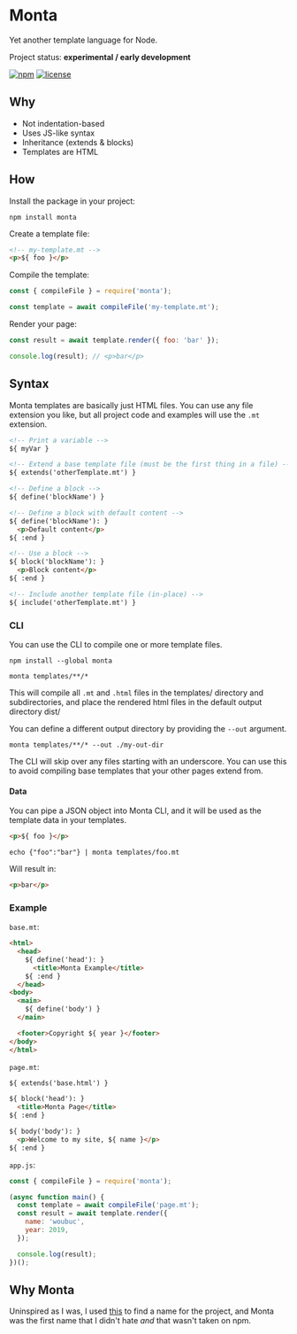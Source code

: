 # Monta

Yet another template language for Node.

Project status: **experimental / early development**

[![npm](https://img.shields.io/npm/v/monta.svg)](https://www.npmjs.com/package/monta)
[![license](https://img.shields.io/github/license/woubuc/monta.svg)](https://github.com/woubuc/monta/blob/master/LICENSE.txt)

## Why
- Not indentation-based
- Uses JS-like syntax
- Inheritance (extends & blocks)
- Templates are HTML

## How
Install the package in your project:
```
npm install monta
```

Create a template file:
```html
<!-- my-template.mt -->
<p>${ foo }</p>
```

Compile the template:
```javascript
const { compileFile } = require('monta');

const template = await compileFile('my-template.mt');
```

Render your page:
```javascript
const result = await template.render({ foo: 'bar' });

console.log(result); // <p>bar</p>
```

## Syntax
Monta templates are basically just HTML files. You can use any file
extension you like, but all project code and examples will use the 
`.mt` extension.

```html
<!-- Print a variable -->
${ myVar }

<!-- Extend a base template file (must be the first thing in a file) -->
${ extends('otherTemplate.mt') }

<!-- Define a block -->
${ define('blockName') }

<!-- Define a block with default content -->
${ define('blockName'): }
  <p>Default content</p>
${ :end }

<!-- Use a block -->
${ block('blockName'): }
  <p>Block content</p>
${ :end }

<!-- Include another template file (in-place) -->
${ include('otherTemplate.mt') }
```

### CLI
You can use the CLI to compile one or more template files.

```
npm install --global monta

monta templates/**/*
```
This will compile all `.mt` and `.html` files in the templates/ 
directory and subdirectories, and place the rendered html files in the
default output directory dist/

You can define a different output directory by providing the `--out`
argument.
```
monta templates/**/* --out ./my-out-dir
```

The CLI will skip over any files starting with an underscore. You can
use this to avoid compiling base templates that your other pages extend
from.

#### Data
You can pipe a JSON object into Monta CLI, and it will be used as the 
template data in your templates.

```html
<p>${ foo }</p>
```

```
echo {"foo":"bar"} | monta templates/foo.mt
```

Will result in:

```html
<p>bar</p>
```

### Example
`base.mt`:
```html
<html>
  <head>
    ${ define('head'): }
      <title>Monta Example</title>
    ${ :end }
  </head>
<body>
  <main>
    ${ define('body') }
  </main>

  <footer>Copyright ${ year }</footer>
</body>
</html>
```

`page.mt`:
```html
${ extends('base.html') }

${ block('head'): }
  <title>Monta Page</title>
${ :end }

${ body('body'): }
  <p>Welcome to my site, ${ name }</p>
${ :end }
```

`app.js`:
```javascript
const { compileFile } = require('monta');

(async function main() {
  const template = await compileFile('page.mt');
  const result = await template.render({
    name: 'woubuc',
    year: 2019,
  });

  console.log(result);
})();
```

## Why Monta
Uninspired as I was, I used 
[this](https://mrsharpoblunto.github.io/foswig.js/) to find a name for 
the project, and Monta was the first name that I didn't hate _and_ that
wasn't taken on npm.
